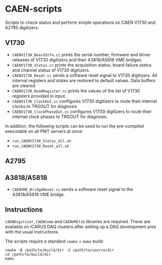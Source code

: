 # CAEN-scripts
Scripts to check status and perform simple operations on CAEN V1730 and A2795 digitizers.

## V1730
* `CAENV1730_BoardInfo.cc` prints the serial number, firmware and driver releases of V1730 digitizers and their A3818/A5818 VME bridges.
* `CAENV1730_Status.cc` prints the acquisition status, board failure status and channel status of V1730 digitizers. 
* `CAENV1730_Reset.cc` sends a software reset signal to V1730 digitizers. All internal registers and states are restored to default values. Data buffers are cleared.
* `CAENV1730_ReadRegister.cc` prints the values of the list of V1730 registers provided in input.
* `CAENV1730_ClockOut.cc` configures V1730 digitizers to route their internal clocks to TRGOUT for diagnosis.
* `CAENV1730_ClockPhaseOut.cc` configures V1730 digitizers to route their internal clock phases to TRGOUT for diagnosis.

In addition, the following scripts can be used to run the pre-compiled executable on all PMT servers at once:
* `run_CAENV1730_Status_all.sh`
* `run_CAENV1730_Reset_all.sh`

## A2795


## A3818/A5818
* `CAENVME_BridgeReset.cc` sends a software reset signal to the A3818/A5818 VME bridge.

## Instructions
`CAENDigitizer`, `CAENComm` and `CAENVMElib` libraries are required. 
These are available on ICARUS DAQ clusters after setting up a DAQ development area with the usual instructions.

The scripts require a standard `cmake` + `make` build:
```
cmake -B /path/to/build/dir -S /path/to/source/dir
cd /path/to/build/dir
make
```
